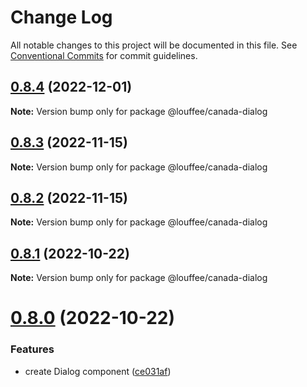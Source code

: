 # Change Log

All notable changes to this project will be documented in this file.
See [Conventional Commits](https://conventionalcommits.org) for commit guidelines.

## [0.8.4](https://github.com/louffee/canada-design-system/compare/v0.8.3...v0.8.4) (2022-12-01)

**Note:** Version bump only for package @louffee/canada-dialog

## [0.8.3](https://github.com/louffee/canada-design-system/compare/v0.8.2...v0.8.3) (2022-11-15)

**Note:** Version bump only for package @louffee/canada-dialog

## [0.8.2](https://github.com/louffee/canada-design-system/compare/v0.8.1...v0.8.2) (2022-11-15)

**Note:** Version bump only for package @louffee/canada-dialog

## [0.8.1](https://github.com/louffee/canada-design-system/compare/v0.8.0...v0.8.1) (2022-10-22)

**Note:** Version bump only for package @louffee/canada-dialog

# [0.8.0](https://github.com/louffee/canada-design-system/compare/v0.7.1...v0.8.0) (2022-10-22)

### Features

- create Dialog component ([ce031af](https://github.com/louffee/canada-design-system/commit/ce031af0fb22268b522b3babffea1d62d12a52b7))
